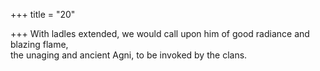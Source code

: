 +++
title = "20"

+++
With ladles extended, we would call upon him of good radiance and  blazing flame,  
the unaging and ancient Agni, to be invoked by the clans.  